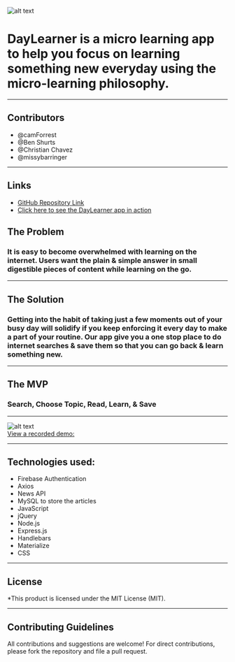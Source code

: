 ![alt text](http://webwabisabi.com/assets/images/pjt2/logosm.png)
# DayLearner is a micro learning app to help you focus on learning something new everyday using the micro-learning philosophy. 
___________________________________________________________
## Contributors
* @camForrest
* @Ben Shurts
* @Christian Chavez
* @missybarringer
___________________________________________________________
## Links
* [GitHub Repository Link](https://github.com/missybarringer/Project-2.git)
* [Click here to see the DayLearner app in action](https://project-2-vbc.herokuapp.com/)

## The Problem
### It is easy to become overwhelmed with learning on the internet. Users want the plain & simple answer in small digestible pieces of content while learning on the go.
___________________________________________________________
## The Solution
### Getting into the habit of taking just a few moments out of your busy day will solidify if you keep enforcing it every day to make a part of your routine. Our app give you a one stop place to do internet searches & save them so that you can go back & learn something new.
___________________________________________________________
## The MVP
### Search, Choose Topic, Read, Learn, & Save
___________________________________________________________
![alt text](http://webwabisabi.com/assets/images/pjt2/loginScrn.PNG)<br>
[View a recorded demo:](https://drive.google.com/file/d/1Iml4gSdEiPFMHG7EAY7FUVK1DGNNfowr/view)
___________________________________________________________
## Technologies used:
- Firebase Authentication
- Axios
- News API
- MySQL to store the articles
- JavaScript
- jQuery
- Node.js
- Express.js
- Handlebars
- Materialize
- CSS
___________________________________________________________
## License
*This product is licensed under the MIT License (MIT).
___________________________________________________________
## Contributing Guidelines
All contributions and suggestions are welcome!
For direct contributions, please fork the repository and file a pull request.
